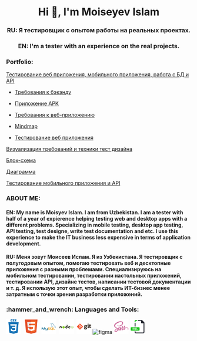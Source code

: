 <h1 align="center">Hi 👋, I'm Moiseyev Islam</h1>
<h3 align="center">RU: Я тестировщик с опытом работы на реальных проектах.</h3>
<h3 align="center">EN: I'm a tester with an experience on the real projects.</h3>
<h3 align="left">Portfolio:</h3>
<p><a href="https://github.com/WirmanJO/WirmanJO/blob/main/Practicum/Fifth/main_project.xlsx">Тестирование веб приложения, мобильного приложения, работа с БД и API</a></p>
<ul><li><p><a href="https://github.com/WirmanJO/WirmanJO/blob/main/Practicum/Application%20and%20requirement/requirements_backend.pdf">Требования к бэкэнду</a></p></li>
<li><p><a href="https://github.com/WirmanJO/WirmanJO/blob/main/Practicum/Application%20and%20requirement/scooter-v2.0.apk">Приложение APK</a></p>
<li><p><a href="https://github.com/WirmanJO/WirmanJO/blob/main/Practicum/Application%20and%20requirement/wed.pdf">Требования к веб-приложению</a></p></li>
<li><p><a href="https://github.com/WirmanJO/WirmanJO/blob/main/Practicum/Application%20and%20requirement/Ya..drawio.png">Mindmap</a></p></li>
<li><p><a href="https://github.com/WirmanJO/WirmanJO/blob/main/Practicum/Second/%D0%9C%D0%BE%D0%B8%D1%81%D0%B5%D0%B5%D0%B2_%D0%98%D1%81%D0%BB%D0%B0%D0%BC_2_%D0%B9_%D1%81%D0%BF%D1%80%D0%B8%D0%BD%D1%82_43_1_%D0%BA%D0%BE%D0%B3%D0%BE%D1%80%D1%82%D0%B0.xlsx">Тестирование веб приложения</a></p></li></ul>
<p><a href="https://github.com/WirmanJO/WirmanJO/blob/main/Practicum/First/%D0%9C%D0%BE%D0%B8%D1%81%D0%B5%D0%B5%D0%B2_%D0%98%D1%81%D0%BB%D0%B0%D0%BC_43_1_%D1%8F_%D0%BA%D0%BE%D0%B3%D0%BE%D1%80%D1%82%D0%B0_%E2%80%94_1_%D0%B9_%D1%81%D0%BF%D1%80%D0%B8%D0%BD%D1%82.xlsx">Визуализация требований и техники тест дизайна</a></p>
<p><a href="https://github.com/WirmanJO/WirmanJO/blob/main/Practicum/First/%D0%91%D0%BB%D0%BE%D0%BA%20%D1%81%D1%85%D0%B5%D0%BC%D0%B0.pdf">Блок-схема</a></p>
<p><a href="https://github.com/WirmanJO/WirmanJO/blob/main/Practicum/First/%D0%94%D0%B8%D0%B0%D0%B3%D1%80%D0%B0%D0%BC%D0%BC%D0%B0.pdf">Диаграмма</a></p>
<p><a href="https://github.com/WirmanJO/WirmanJO/blob/main/Practicum/Third/%D0%9C%D0%BE%D0%B8%D1%81%D0%B5%D0%B5%D0%B2_%D0%98%D1%81%D0%BB%D0%B0%D0%BC_43_1%D0%BA%D0%BE%D0%B3%D0%BE%D1%80%D1%82%D0%B0_%E2%80%94_3_%D0%B9_%D1%81%D0%BF%D1%80%D0%B8%D0%BD%D1%82_1.xlsx">Тестирование мобильного приложения и API</a></p>
<h3 align="left">ABOUT ME:</h3>
<h4 align="left">EN: My name is Moisyev Islam. I am from Uzbekistan. I am a tester with half of a year of expierence helping testing web and desktop apps with a different problems. Specializing in mobile testing, desktop app testing, API testing, test designe, write test documentation and etc. I use this experience to make the IT business less expensive in terms of application development.</h3>
<h4 align="left">RU: Меня зовут Моисеев Ислам. Я из Узбекистана. Я тестировщик с полугодовым опытом, помогаю тестировать веб и десктопные приложения с разными проблемами. Специализируюсь на мобильном тестировании, тестировании настольных приложений, тестировании API, дизайне тестов, написании тестовой документации и т. д. Я использую этот опыт, чтобы сделать ИТ-бизнес менее затратным с точки зрения разработки приложений.</h3>
<h3 align="left">:hammer_and_wrench: Languages and Tools:</h3>
<div>
  <img src="https://github.com/devicons/devicon/blob/master/icons/css3/css3-plain-wordmark.svg"  title="CSS3" alt="CSS" width="40" height="40"/>&nbsp;
  <img src="https://github.com/devicons/devicon/blob/master/icons/html5/html5-original.svg" title="HTML5" alt="HTML" width="40" height="40"/>&nbsp;
  <img src="https://github.com/devicons/devicon/blob/master/icons/mysql/mysql-original-wordmark.svg" title="MySQL"  alt="MySQL" width="40" height="40"/>&nbsp;
  <img src="https://github.com/devicons/devicon/blob/master/icons/nodejs/nodejs-original-wordmark.svg" title="NodeJS" alt="NodeJS" width="40" height="40"/>&nbsp;
  <img src="https://github.com/devicons/devicon/blob/master/icons/git/git-original-wordmark.svg" title="Git" **alt="Git" width="40" height="40"/>
  <img src="https://www.vectorlogo.zone/logos/figma/figma-icon.svg" alt="figma" width="40" height="40"/>
  <img src="https://raw.githubusercontent.com/devicons/devicon/master/icons/sass/sass-original.svg" alt="studio" width="40" height="40"/>
  <img src="https://github.com/WirmanJO/WirmanJO/blob/main/Practicum/icon/sql.svg" alt="studio" width="40" height="40"/>
</div>